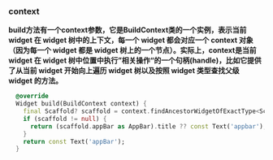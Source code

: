 ### context
**build方法有一个context参数，它是BuildContext类的一个实例，表示当前 widget 在 widget 树中的上下文，每一个 widget 都会对应一个 context 对象（因为每一个 widget 都是 widget 树上的一个节点）。实际上，context是当前 widget 在 widget 树中位置中执行”相关操作“的一个句柄(handle)，比如它提供了从当前 widget 开始向上遍历 widget 树以及按照 widget 类型查找父级 widget 的方法。**
```dart
  @override
  Widget build(BuildContext context) {
    final Scaffold? scaffold = context.findAncestorWidgetOfExactType<Scaffold>();
    if (scaffold != null) {
      return (scaffold.appBar as AppBar).title ?? const Text('appbar');
    }
    return const Text('appBar');
  }
```